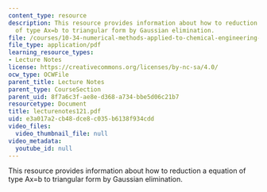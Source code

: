 ```yaml
---
content_type: resource
description: This resource provides information about how to reduction a equation
  of type Ax=b to triangular form by Gaussian elimination.
file: /courses/10-34-numerical-methods-applied-to-chemical-engineering-fall-2005/e3a017a2cb48dce8c035b6138f934cdd_lecturenotes121.pdf
file_type: application/pdf
learning_resource_types:
- Lecture Notes
license: https://creativecommons.org/licenses/by-nc-sa/4.0/
ocw_type: OCWFile
parent_title: Lecture Notes
parent_type: CourseSection
parent_uid: 8f7a6c3f-ae8e-d368-a734-bbe5d06c21b7
resourcetype: Document
title: lecturenotes121.pdf
uid: e3a017a2-cb48-dce8-c035-b6138f934cdd
video_files:
  video_thumbnail_file: null
video_metadata:
  youtube_id: null
---
```

This resource provides information about how to reduction a equation of type Ax=b to triangular form by Gaussian elimination.